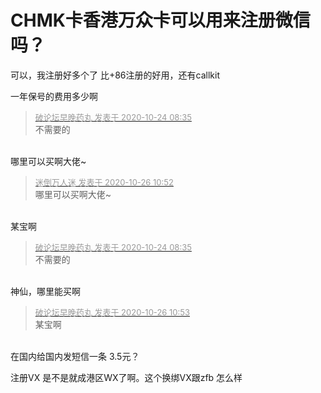 # CHMK卡香港万众卡可以用来注册微信吗？


可以，我注册好多个了<img src="static/image/smiley/default/lol.gif" smilieid="12" border="0" alt="" /> 比+86注册的好用，还有callkit<br />


一年保号的费用多少啊

<div class="quote"><blockquote><font size="2"><a href="https://www.hostloc.com/forum.php?mod=redirect&amp;goto=findpost&amp;pid=9344309&amp;ptid=757850" target="_blank"><font color="#999999">破论坛早晚药丸 发表于 2020-10-24 08:35</font></a></font><br />
不需要的</blockquote></div><br />
哪里可以买啊大佬~

<div class="quote"><blockquote><font size="2"><a href="https://www.hostloc.com/forum.php?mod=redirect&amp;goto=findpost&amp;pid=9352973&amp;ptid=757850" target="_blank"><font color="#999999">迷倒万人迷 发表于 2020-10-26 10:52</font></a></font><br />
哪里可以买啊大佬~</blockquote></div><br />
某宝啊

<div class="quote"><blockquote><font size="2"><a href="https://www.hostloc.com/forum.php?mod=redirect&amp;goto=findpost&amp;pid=9344309&amp;ptid=757850" target="_blank"><font color="#999999">破论坛早晚药丸 发表于 2020-10-24 08:35</font></a></font><br />
不需要的</blockquote></div><br />
神仙，哪里能买啊

<div class="quote"><blockquote><font size="2"><a href="https://www.hostloc.com/forum.php?mod=redirect&amp;goto=findpost&amp;pid=9352978&amp;ptid=757850" target="_blank"><font color="#999999">破论坛早晚药丸 发表于 2020-10-26 10:53</font></a></font><br />
某宝啊</blockquote></div><br />
在国内给国内发短信一条 3.5元？

注册VX 是不是就成港区WX了啊。这个换绑VX跟zfb 怎么样
